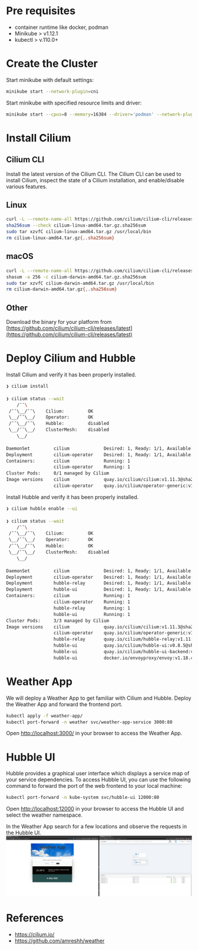 # Pre requisites
- container runtime like docker, podman
- Minikube > v1.12.1
- kubectl > v.110.0+

# Create the Cluster
Start minikube with default settings:
```bash
minikube start --network-plugin=cni
```

Start minikube with specified resource limits and driver:
```bash
minikube start --cpus=8 --memory=16384 --driver='podman' --network-plugin=cni
```

# Install Cilium
## Cilium CLI
Install the latest version of the Cilium CLI. The Cilium CLI can be used to install Cilium, inspect the state of a Cilium installation, and enable/disable various features.

## Linux
```bash
curl -L --remote-name-all https://github.com/cilium/cilium-cli/releases/latest/download/cilium-linux-amd64.tar.gz{,.sha256sum}
sha256sum --check cilium-linux-amd64.tar.gz.sha256sum
sudo tar xzvfC cilium-linux-amd64.tar.gz /usr/local/bin
rm cilium-linux-amd64.tar.gz{,.sha256sum}
```
## macOS
```bash
curl -L --remote-name-all https://github.com/cilium/cilium-cli/releases/latest/download/cilium-darwin-amd64.tar.gz{,.sha256sum}
shasum -a 256 -c cilium-darwin-amd64.tar.gz.sha256sum
sudo tar xzvfC cilium-darwin-amd64.tar.gz /usr/local/bin
rm cilium-darwin-amd64.tar.gz{,.sha256sum}
```
## Other
Download the binary for your platform from [https://github.com/cilium/cilium-cli/releases/latest](https://github.com/cilium/cilium-cli/releases/latest)

# Deploy Cilium and Hubble
Install Cilium and verify it has been properly installed.
```bash
❯ cilium install

❯ cilium status --wait
    /¯¯\
 /¯¯\__/¯¯\    Cilium:         OK
 \__/¯¯\__/    Operator:       OK
 /¯¯\__/¯¯\    Hubble:         disabled
 \__/¯¯\__/    ClusterMesh:    disabled
    \__/

DaemonSet         cilium             Desired: 1, Ready: 1/1, Available: 1/1
Deployment        cilium-operator    Desired: 1, Ready: 1/1, Available: 1/1
Containers:       cilium             Running: 1
                  cilium-operator    Running: 1
Cluster Pods:     0/1 managed by Cilium
Image versions    cilium             quay.io/cilium/cilium:v1.11.3@sha256:cb6aac121e348abd61a692c435a90a6e2ad3f25baa9915346be7b333de8a767f: 1
                  cilium-operator    quay.io/cilium/operator-generic:v1.11.3@sha256:5b81db7a32cb7e2d00bb3cf332277ec2b3be239d9e94a8d979915f4e6648c787: 1
```

Install Hubble and verify it has been properly installed.
```bash
❯ cilium hubble enable --ui

❯ cilium status --wait                                                                                                       ﴱ default
    /¯¯\
 /¯¯\__/¯¯\    Cilium:         OK
 \__/¯¯\__/    Operator:       OK
 /¯¯\__/¯¯\    Hubble:         OK
 \__/¯¯\__/    ClusterMesh:    disabled
    \__/

DaemonSet         cilium             Desired: 1, Ready: 1/1, Available: 1/1
Deployment        cilium-operator    Desired: 1, Ready: 1/1, Available: 1/1
Deployment        hubble-relay       Desired: 1, Ready: 1/1, Available: 1/1
Deployment        hubble-ui          Desired: 1, Ready: 1/1, Available: 1/1
Containers:       cilium             Running: 1
                  cilium-operator    Running: 1
                  hubble-relay       Running: 1
                  hubble-ui          Running: 1
Cluster Pods:     3/3 managed by Cilium
Image versions    cilium             quay.io/cilium/cilium:v1.11.3@sha256:cb6aac121e348abd61a692c435a90a6e2ad3f25baa9915346be7b333de8a767f: 1
                  cilium-operator    quay.io/cilium/operator-generic:v1.11.3@sha256:5b81db7a32cb7e2d00bb3cf332277ec2b3be239d9e94a8d979915f4e6648c787: 1
                  hubble-relay       quay.io/cilium/hubble-relay:v1.11.3@sha256:7256ec111259a79b4f0e0f80ba4256ea23bd472e1fc3f0865975c2ed113ccb97: 1
                  hubble-ui          quay.io/cilium/hubble-ui:v0.8.5@sha256:4eaca1ec1741043cfba6066a165b3bf251590cf4ac66371c4f63fbed2224ebb4: 1
                  hubble-ui          quay.io/cilium/hubble-ui-backend:v0.8.5@sha256:2bce50cf6c32719d072706f7ceccad654bfa907b2745a496da99610776fe31ed: 1
                  hubble-ui          docker.io/envoyproxy/envoy:v1.18.4@sha256:e5c2bb2870d0e59ce917a5100311813b4ede96ce4eb0c6bfa879e3fbe3e83935: 1
```

# Weather App
We will deploy a Weather App to get familiar with Cilium and Hubble. Deploy the Weather App and forward the frontend port.

```bash
kubectl apply -f weather-app/
kubectl port-forward -n weather svc/weather-app-service 3000:80
```

Open [http://localhost:3000/](http://localhost:3000/) in your browser to access the Weather App.

# Hubble UI
Hubble provides a graphical user interface which displays a service map of your service dependencies. To access Hubble UI, you can use the following command to forward the port of the web frontend to your local machine:
```bash
kubectl port-forward -n kube-system svc/hubble-ui 12000:80
```

Open [http://localhost:12000](http://localhost:12000) in your browser to access the Hubble UI and select the weather namespace.

In the Weather App search for a few locations and observe the requests in the Hubble UI.
![](./images/ui.gif)

# References
- https://cilium.io/
- https://github.com/amreshh/weather